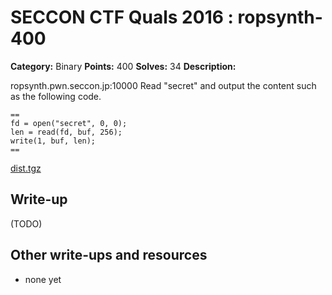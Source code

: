 # SECCON CTF Quals 2016 : ropsynth-400

**Category:** Binary
**Points:** 400
**Solves:** 34
**Description:**

ropsynth.pwn.seccon.jp:10000
Read "secret" and output the content such as the following code.

    ==
    fd = open("secret", 0, 0);
    len = read(fd, buf, 256);
    write(1, buf, len);
    ==

[dist.tgz](dist.tgz)

## Write-up

(TODO)

## Other write-ups and resources

* none yet
